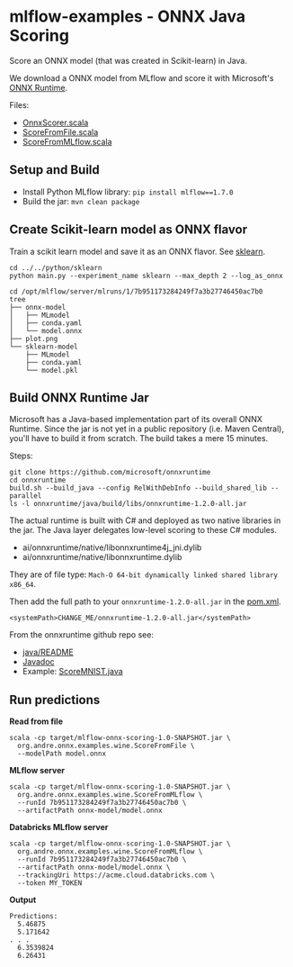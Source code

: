 # mlflow-examples - ONNX Java Scoring

Score an ONNX model (that was created in Scikit-learn) in Java.

We download a ONNX model from MLflow and score it with Microsoft's [ONNX Runtime](https://github.com/microsoft/onnxruntime).

Files:
* [OnnxScorer.scala](src/main/scala/org/andre/onnx/examples/wine/OnnxScorer.scala)
* [ScoreFromFile.scala](src/main/scala/org/andre/onnx/examples/wine/ScoreFromFile.scala)
* [ScoreFromMLflow.scala](src/main/scala/org/andre/onnx/examples/wine/ScoreFromMLflow.scala)

## Setup and Build

* Install Python MLflow library: `pip install mlflow==1.7.0`
* Build the jar: `mvn clean package`

## Create Scikit-learn model as ONNX flavor

Train a scikit learn model and save it as an ONNX flavor. See [sklearn](../../python/sklearn).
```
cd ../../python/sklearn
python main.py --experiment_name sklearn --max_depth 2 --log_as_onnx
```

```
cd /opt/mlflow/server/mlruns/1/7b951173284249f7a3b27746450ac7b0
tree
├── onnx-model
│   ├── MLmodel
│   ├── conda.yaml
│   └── model.onnx
├── plot.png
└── sklearn-model
    ├── MLmodel
    ├── conda.yaml
    └── model.pkl
```


## Build ONNX Runtime Jar

Microsoft has a Java-based implementation part of its overall ONNX Runtime.
Since the jar is not yet in a public repository (i.e. Maven Central), you'll have to build it from scratch.
The build takes a mere 15 minutes.

Steps:
```
git clone https://github.com/microsoft/onnxruntime
cd onnxruntime
build.sh --build_java --config RelWithDebInfo --build_shared_lib --parallel 
ls -l onnxruntime/java/build/libs/onnxruntime-1.2.0-all.jar
```

The actual runtime is built with C# and deployed as two native libraries in the jar. The Java layer delegates low-level scoring to these C# modules.
* ai/onnxruntime/native/libonnxruntime4j_jni.dylib
* ai/onnxruntime/native/libonnxruntime.dylib

They are of file type: `Mach-O 64-bit dynamically linked shared library x86_64`.

Then add the full path to your `onnxruntime-1.2.0-all.jar` in the [pom.xml](pom.xml).
```
<systemPath>CHANGE_ME/onnxruntime-1.2.0-all.jar</systemPath>
```

From the onnxruntime github repo see:
* [java/README](https://github.com/microsoft/onnxruntime/tree/master/java/README.md)
* [Javadoc](https://microsoft.github.io/onnxruntime/java/index.html)
* Example: [ScoreMNIST.java](https://github.com/microsoft/onnxruntime/blob/master/java/src/test/java/sample/ScoreMNIST.java)

## Run predictions

**Read from file**
```
scala -cp target/mlflow-onnx-scoring-1.0-SNAPSHOT.jar \
  org.andre.onnx.examples.wine.ScoreFromFile \
  --modelPath model.onnx 
```

**MLflow server**
```
scala -cp target/mlflow-onnx-scoring-1.0-SNAPSHOT.jar \
  org.andre.onnx.examples.wine.ScoreFromMLflow \
  --runId 7b951173284249f7a3b27746450ac7b0 \
  --artifactPath onnx-model/model.onnx
```

**Databricks MLflow server**
```
scala -cp target/mlflow-onnx-scoring-1.0-SNAPSHOT.jar \
  org.andre.onnx.examples.wine.ScoreFromMLflow \
  --runId 7b951173284249f7a3b27746450ac7b0 \
  --artifactPath onnx-model/model.onnx \
  --trackingUri https://acme.cloud.databricks.com \
  --token MY_TOKEN 
```

**Output**
```
Predictions:
  5.46875
  5.171642
. . .
  6.3539824
  6.26431
```
